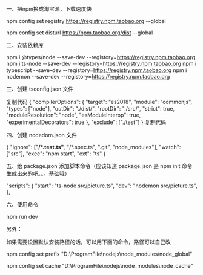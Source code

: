 一、把npm换成淘宝源，下载速度快

npm config set registry https://registry.npm.taobao.org --global
 
npm config set disturl https://npm.taobao.org/dist --global
 

二、安装依赖库

npm i @types/node --save-dev --registory=https://registry.npm.taobao.org
npm i ts-node --save-dev --registory=https://registry.npm.taobao.org
npm i typescript --save-dev --registory=https://registry.npm.taobao.org
npm i nodemon --save-dev --registory=https://registry.npm.taobao.org
 

三、创建 tsconfig.json 文件

复制代码
{
    "compilerOptions": {
        "target": "es2018",
        "module": "commonjs",
        "types": ["node"],
        "outDir": "./dist/",
        "rootDir": "./src/",
        "strict": true,
        "moduleResolution": "node",
        "esModuleInterop": true,
        "experimentalDecorators": true
    },
    "exclude": ["./test"]
}
复制代码
 

四、创建 nodedom.json 文件

{
    "ignore": ["**/*.test.ts", "**/*.spec.ts", ".git", "node_modules"],
    "watch": ["src"],
    "exec": "npm start",
    "ext": "ts"
}
 

五、给 package.json 添加脚本命令（应该知道 package.json 是 npm init 命令生成出来的吧。。。基础哦）

"scripts": {
    "start": "ts-node src/picture.ts",
    "dev": "nodemon src/picture.ts",
  },
 

六、使用命令

npm run dev
 

另外：

如果需要设置默认安装路径的话，可以用下面的命令，路径可以自己改

npm config set prefix "D:\ProgramFile\nodejs\node_modules\node_global"
 
npm config set cache "D:\ProgramFile\nodejs\node_modules\node_cache"
 